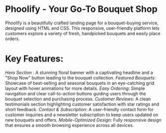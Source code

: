# Phoolify - Your Go-To Bouquet Shop
Phoolify is a beautifully crafted landing page for a bouquet-buying service, designed using HTML and CSS. This responsive, user-friendly platform lets customers explore a variety of fresh, handpicked bouquets and easily place orders.

# Key Features: 
*Hero Section* : A stunning floral banner with a captivating headline and a "Shop Now" button leading to the bouquet collection.
*Featured Bouquets*: Showcase of best-selling and seasonal bouquets in an eye-catching grid layout with hover animations for more details.
*Easy Ordering*: Simple navigation and clear call-to-action buttons guiding users through the bouquet selection and purchasing process.
*Customer Reviews*: A clean testimonials section highlighting customer satisfaction with star ratings and short feedback.
*Contact & Subscription*: A user-friendly contact form for customer inquiries and a newsletter subscription to keep users updated on new bouquets and offers.
*Mobile-Optimized Design*: Fully responsive design that ensures a smooth browsing experience across all devices.
